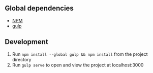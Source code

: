 ## Global dependencies

* [NPM](https://nodejs.org/)
* [gulp](https://github.com/gulpjs/gulp/blob/master/docs/getting-started.md)

## Development

1. Run `npm install --global gulp && npm install` from the project directory
1. Run `gulp serve` to open and view the project at localhost:3000
